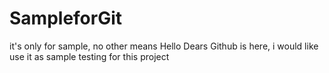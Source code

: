 # SampleforGit
it's only for sample, no other means
Hello Dears
 Github is here, i would like use it as sample testing for this project

